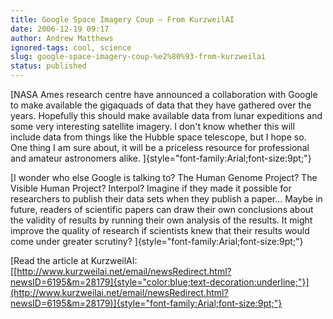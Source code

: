 ```yaml
---
title: Google Space Imagery Coup – From KurzweilAI
date: 2006-12-19 09:17
author: Andrew Matthews
ignored-tags: cool, science
slug: google-space-imagery-coup-%e2%80%93-from-kurzweilai
status: published
---
```


[NASA Ames research centre have announced a collaboration with Google to make available the gigaquads of data that they have gathered over the years. Hopefully this should make available data from lunar expeditions and some very interesting satellite imagery. I don't know whether this will include data from things like the Hubble space telescope, but I hope so. One thing I am sure about, it will be a priceless resource for professional and amateur astronomers alike.
]{style="font-family:Arial;font-size:9pt;"}

[I wonder who else Google is talking to? The Human Genome Project? The Visible Human Project? Interpol? Imagine if they made it possible for researchers to publish their data sets when they publish a paper... Maybe in future, readers of scientific papers can draw their own conclusions about the validity of results by running their own analysis of the results. It might improve the quality of research if scientists knew that their results would come under greater scrutiny?
]{style="font-family:Arial;font-size:9pt;"}

[Read the article at KurzweilAI: [[http://www.kurzweilai.net/email/newsRedirect.html?newsID=6195&m=28179]{style="color:blue;text-decoration:underline;"}](http://www.kurzweilai.net/email/newsRedirect.html?newsID=6195&m=28179)]{style="font-family:Arial;font-size:9pt;"}
